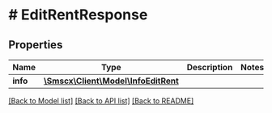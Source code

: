 # # EditRentResponse

## Properties

Name | Type | Description | Notes
------------ | ------------- | ------------- | -------------
**info** | [**\Smscx\Client\Model\InfoEditRent**](InfoEditRent.md) |  |

[[Back to Model list]](../../README.md#models) [[Back to API list]](../../README.md#endpoints) [[Back to README]](../../README.md)
